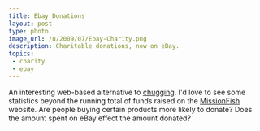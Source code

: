 ```yaml
---
title: Ebay Donations
layout: post
type: photo
image_url: /u/2009/07/Ebay-Charity.png
description: Charitable donations, now on eBay.
topics:
 - charity
 - ebay
---
```

An interesting web-based alternative to [chugging](http://en.wikipedia.org/wiki/Street_fundraiser#Colloquial_Terms). I'd love to see some statistics beyond the running total of funds raised on the [MissionFish](http://www.missionfish.org/) website. Are people buying certain products more likely to donate? Does the amount spent on eBay effect the amount donated?